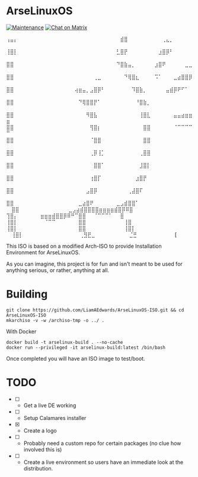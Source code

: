 # ArseLinuxOS

[![Maintenance](https://img.shields.io/maintenance/yes/2023.svg)]()
[![Chat on Matrix](https://matrix.to/img/matrix-badge.svg)](https://app.element.io/#/room/#lounge:matrix.arselinux.org)

⢠⣤⡄⠀⠀⠀⠀⠀⠀⠀⠀⠀⠀⠀⠀⠀⠀⠀⠀⠀⠀⠀⠀⠀⠀⠀⠀⠀⠀⠀⣾⣿⠀⠀⠀⠀⠀⠀⠀⠀⠀⢀⣄⡀⠀⠀⠀⠀⠀⠀
⢸⣿⡇⠀⠀⠀⠀⠀⠀⠀⠀⠀⠀⠀⠀⠀⠀⠀⠀⠀⠀⠀⠀⠀⠀⠀⠀⠀⠀⣃⣿⡟⠀⠀⠀⠀⠀⠀⠀⠀⣰⣿⡿⠃⠀⠀⠀⠀⠀⠀
⣿⣿⠀⠀⠀⠀⠀⠀⠀⠀⠀⠀⠀⠀⠀⠀⠀⠀⠀⠀⠀⠀⠀⠀⠀⠀⠀⠀⠀⠙⣿⣷⣤⡀⠀⠀⠀⠀⠀⣰⣿⠟⠀⠀⠀⠀⠀⣀⣀⠀
⣿⣿⠀⠀⠀⠀⠀⠀⠀⠀⠀⠀⠀⠀⠀⠀⠀⠀⠀⠀⠀⠀⠀⢀⣀⠀⠀⠀⠀⠀⠀⠙⢿⣿⣆⠀⠀⠀⠀⠩⠁⠀⠀⠀⣀⣴⣿⣿⡿⠀
⣿⣿⠀⠀⠀⠀⠀⠀⠀⠀⠀⠀⠀⠀⠀⠀⠀⠀⢴⣶⣤⡀⣠⣿⡿⠃⠀⠀⠀⠀⠀⠀⠀⠹⣿⣷⡀⠀⠀⠀⠀⠀⣤⣾⡿⠟⠋⠁⠀⠀
⣿⣿⠀⠀⠀⠀⠀⠀⠀⠀⠀⠀⠀⠀⠀⠀⠀⠀⠀⠙⢿⣿⣿⡟⠁⠀⠀⠀⠀⠀⠀⠀⠀⠀⠘⣿⣷⡀⠀⠀⠀⠀⠀⠀⠀⠀⠀⠀⠀⠀
⣿⣿⠀⠀⠀⠀⠀⠀⠀⠀⠀⠀⠀⠀⠀⠀⠀⠀⠀⠀⠀⠻⣿⣧⠀⠀⠀⠀⠀⠀⠀⠀⠀⠀⠀⢸⣿⣇⠀⠀⠀⠀⠀⠀⣤⣤⣴⣶⣶⣶
⣿⣿⠀⠀⠀⠀⠀⠀⠀⠀⠀⠀⠀⠀⠀⠀⠀⠀⠀⠀⠀⠀⢻⣿⡆⠀⠀⠀⠀⠀⠀⠀⠀⠀⠀⠀⣿⣿⠀⠀⠀⠀⠀⠀⠈⠉⠉⠉⠉⠉
⣿⣿⠀⠀⠀⠀⠀⠀⠀⠀⠀⠀⠀⠀⠀⠀⠀⠀⠀⠀⠀⠀⠈⣿⣿⠀⠀⠀⠀⠀⠀⠀⠀⠀⠀⠀⣿⣿⠀⠀⠀⠀⠀⠀⠀⠀⠀⠀⠀⠀
⣿⣿⠀⠀⠀⠀⠀⠀⠀⠀⠀⠀⠀⠀⠀⠀⠀⠀⠀⠀⠀⠀⢀⡿⢸⡁⠀⠀⠀⠀⠀⠀⠀⠀⠀⢀⣿⣿⠀⠀⠀⠀⠀⠀⠀⠀⠀⠀⠀⠀
⣿⣿⠀⠀⠀⠀⠀⠀⠀⠀⠀⠀⠀⠀⠀⠀⠀⠀⠀⠀⠀⠀⠀⣿⣿⠁⠀⠀⠀⠀⠀⠀⠀⠀⠀⣸⣿⡇⠀⠀⠀⠀⠀⠀⠀⠀⠀⠀⠀⠀
⣿⣿⠀⠀⠀⠀⠀⠀⠀⠀⠀⠀⠀⠀⠀⠀⠀⠀⠀⠀⠀⠀⢰⣿⡏⠀⠀⠀⠀⠀⠀⠀⠀⠀⣰⣿⡟⠀⠀⠀⠀⠀⠀⠀⠀⠀⠀⠀⠀⠀
⣿⣿⠀⠀⠀⠀⠀⠀⠀⠀⠀⠀⠀⠀⠀⠀⠀⠀⠀⠀⠀⣠⣿⡿⠀⠀⠀⠀⠀⠀⠀⠀⢀⣼⣿⠏⠀⠀⠀⠀⠀⠀⠀⠀⠀⠀⠀⠀⠀⠀
⣿⣿⠀⠀⠀⠀⠀⠀⠀⠀⠀⠀⠀⠀⠀⠀⠀⠀⠀⣀⣴⣿⠟⠀⠀⠀⠀⠀⠀⣀⣠⣾⣿⣿⠁⠀⠀⠀⠀⠀⠀⠀⠀⠀⠀⠀⠀⠀⠀⠀
⣿⣿⠀⠀⠀⠀⠀⠀⠀⠀⠀⠀⠀⠀⠀⣀⣠⣴⣾⣿⣿⣿⣿⣶⣶⣶⣶⣾⣿⡿⠿⣿⠀⠀⠀⠀⠀⠀⠀⠀⠀⠀⠀⠀⠀⠀
⢹⣿⡄⠀⠀⠀⠀⠀⠀⣶⣶⣶⣾⣿⣿⡿⠿⠛⠉⣿⣿⠀⠀⠈⠉⠉⠉⠁⠀⠀⣿⠀⠀⠀⠀⠀⠀⠀⠀⠀⠀⠀⠀⠀⠀⠀
⢸⣿⡇⠀⠀⠀⠀⠀⠀⠀⠈⠉⠉⠀⠀⠀⠀⠀⠀⣿⣿⠀⠀⠀⠀⠀⠀⠀⠀⠀⠀⢸⣿⠀⠀⠀⠀⠀⠀⠀⠀⠀⠀⠀⠀⠀⠀
⢸⣿⡇⠀⠀⠀⠀⠀⠀⠀⠀⠀⠀⠀⠀⠀⠀⠀⠀⣿⣿⠀⠀⠀⠀⠀⠀⠀⠀⠀⠀⢸⣿⡇⠀⠀⠀⠀⠀⠀⠀⠀⠀⠀⠀⠀⠀⠀⠀⠀
⢸⣿⡇⠀⠀⠀⠀⠀⠀⠀⠀⠀⠀⠀⠀⠀⠀⠀⢀⣻⣟⣀⠀⠀⠀⠀⠀⠀⠀⠀⠀⣈⣛⠀⠀⠀⠀⠀⠀⠀⠀⠀⠀[


This ISO is based on a modified Arch-ISO to provide Installation Environment for ArseLinuxOS.

As you can imagine, this project is for fun and isn't meant to be used for anything serious, or rather, anything at all.


# Building

```
git clone https://github.com/LiamAEdwards/ArseLinuxOS-ISO.git && cd ArseLinuxOS-ISO
mkarchiso -v -w /archiso-tmp -o ../ .
```

With Docker
```
docker build -t arselinux-build . --no-cache
docker run --privileged -it arselinux-build:latest /bin/bash
```

Once completed you will have an ISO image to test/boot. 


# TODO
- [ ] - Get a live DE working
- [ ] - Setup Calamares installer
- [x] - Create a logo
- [ ] - Probably need a custom repo for certain packages (no clue how involved this is)
- [ ] - Create a live environment so users have an immediate look at the distribution.
